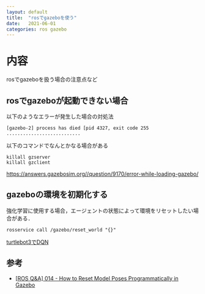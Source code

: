 ```yaml
---
layout: default
title:  "rosでgazeboを使う"
date:   2021-06-01
categories: ros gazebo
---
```


# 内容

rosでgazeboを扱う場合の注意点など

## rosでgazeboが起動できない場合

以下のようなエラーが発生した場合の対処法

```
[gazebo-2] process has died [pid 4327, exit code 255 ...........................
```

以下のコマンドでなんとかなる場合がある

```
killall gzserver
killall gzclient
```

https://answers.gazebosim.org//question/9170/error-while-loading-gazebo/


## gazeboの環境を初期化する

強化学習に使用する場合，エージェントの状態によって環境をリセットしたい場合がある．

```
rosservice call /gazebo/reset_world "{}"
```

[turtlebot3でDQN](https://github.com/ROBOTIS-GIT/turtlebot3_machine_learning)

## 参考
- [[ROS Q&A] 014 - How to Reset Model Poses Programmatically in Gazebo](https://www.youtube.com/watch?v=ZSvM7dEilhk)
